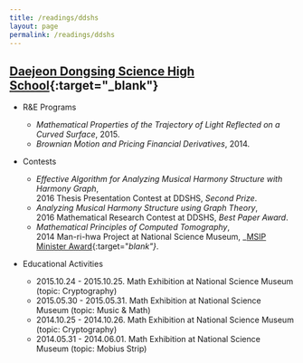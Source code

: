 ```yaml
---
title: /readings/ddshs
layout: page
permalink: /readings/ddshs
---
```


## [Daejeon Dongsing Science High School](http://ddsciencehs.djsch.kr){:target="_blank"}

* R&E Programs
  * _Mathematical Properties of the Trajectory of Light Reflected on a Curved Surface_, 2015.
  * _Brownian Motion and Pricing Financial Derivatives_, 2014.

* Contests
  * _Effective Algorithm for Analyzing Musical Harmony Structure with Harmony Graph_,  
    2016 Thesis Presentation Contest at DDSHS, _Second Prize_.
  * _Analyzing Musical Harmony Structure using Graph Theory_,  
    2016 Mathematical Research Contest at DDSHS, _Best Paper Award_.
  * _Mathematical Principles of Computed Tomography_,  
    2014 Man-ri-hwa Project at National Science Museum, _[MSIP Minister Award](http://www.korea.kr/news/pressReleaseView.do?newsId=156022097){:target="_blank"}_.

* Educational Activities
  * 2015.10.24 - 2015.10.25. Math Exhibition at National Science Museum (topic: Cryptography)
  * 2015.05.30 - 2015.05.31. Math Exhibition at National Science Museum (topic: Music & Math)
  * 2014.10.25 - 2014.10.26. Math Exhibition at National Science Museum (topic: Cryptography)
  * 2014.05.31 - 2014.06.01. Math Exhibition at National Science Museum (topic: Mobius Strip)
